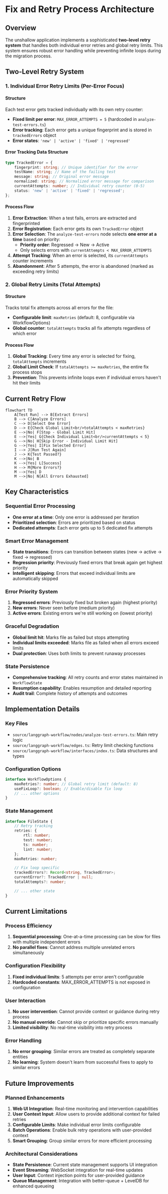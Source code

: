# Fix and Retry Process Architecture

## Overview

The unshallow application implements a sophisticated **two-level retry system** that handles both individual error retries and global retry limits. This system ensures robust error handling while preventing infinite loops during the migration process.

## Two-Level Retry System

### 1. Individual Error Retry Limits (Per-Error Focus)

#### Structure

Each test error gets tracked individually with its own retry counter:

- **Fixed limit per error**: `MAX_ERROR_ATTEMPTS = 5` (hardcoded in `analyze-test-errors.ts`)
- **Error tracking**: Each error gets a unique fingerprint and is stored in `trackedErrors` object
- **Error states**: `'new' | 'active' | 'fixed' | 'regressed'`

#### Error Tracking Data Structure

```typescript
type TrackedError = {
	fingerprint: string; // Unique identifier for the error
	testName: string; // Name of the failing test
	message: string; // Original error message
	normalized: string; // Normalized error message for comparison
	currentAttempts: number; // Individual retry counter (0-5)
	status: 'new' | 'active' | 'fixed' | 'regressed';
};
```

#### Process Flow

1. **Error Extraction**: When a test fails, errors are extracted and fingerprinted
2. **Error Registration**: Each error gets its own `TrackedError` object
3. **Error Selection**: The `analyze-test-errors` node selects **one error at a time** based on priority:
   - **Priority order**: Regressed → New → Active
   - Only selects errors with `currentAttempts < MAX_ERROR_ATTEMPTS`
4. **Attempt Tracking**: When an error is selected, its `currentAttempts` counter increments
5. **Abandonment**: After 5 attempts, the error is abandoned (marked as exceeding retry limits)

### 2. Global Retry Limits (Total Attempts)

#### Structure

Tracks total fix attempts across all errors for the file:

- **Configurable limit**: `maxRetries` (default: 8, configurable via WorkflowOptions)
- **Global counter**: `totalAttempts` tracks all fix attempts regardless of which error

#### Process Flow

1. **Global Tracking**: Every time any error is selected for fixing, `totalAttempts` increments
2. **Global Limit Check**: If `totalAttempts >= maxRetries`, the entire fix process stops
3. **Prevention**: This prevents infinite loops even if individual errors haven't hit their limits

## Current Retry Flow

```mermaid
flowchart TD
    A[Test Run] --> B[Extract Errors]
    B --> C[Analyze Errors]
    C --> D[Select One Error]
    D --> E{Check Global Limit<br/>totalAttempts < maxRetries}
    E -->|No| F[Stop - Global Limit Hit]
    E -->|Yes| G{Check Individual Limit<br/>currentAttempts < 5}
    G -->|No| H[Skip Error - Individual Limit Hit]
    G -->|Yes| I[Fix Selected Error]
    I --> J[Run Test Again]
    J --> K{Test Passed?}
    K -->|No| B
    K -->|Yes| L[Success]
    H --> M{More Errors?}
    M -->|Yes| D
    M -->|No| N[All Errors Exhausted]
```

## Key Characteristics

### Sequential Error Processing

- **One error at a time**: Only one error is addressed per iteration
- **Prioritized selection**: Errors are prioritized based on status
- **Dedicated attempts**: Each error gets up to 5 dedicated fix attempts

### Smart Error Management

- **State transitions**: Errors can transition between states (new → active → fixed → regressed)
- **Regression priority**: Previously fixed errors that break again get highest priority
- **Intelligent skipping**: Errors that exceed individual limits are automatically skipped

### Error Priority System

1. **Regressed errors**: Previously fixed but broken again (highest priority)
2. **New errors**: Never seen before (medium priority)
3. **Active errors**: Existing errors we're still working on (lowest priority)

### Graceful Degradation

- **Global limit hit**: Marks file as failed but stops attempting
- **Individual limits exceeded**: Marks file as failed when all errors exceed limits
- **Dual protection**: Uses both limits to prevent runaway processes

### State Persistence

- **Comprehensive tracking**: All retry counts and error states maintained in `WorkflowState`
- **Resumption capability**: Enables resumption and detailed reporting
- **Audit trail**: Complete history of attempts and outcomes

## Implementation Details

### Key Files

- `source/langgraph-workflow/nodes/analyze-test-errors.ts`: Main retry logic
- `source/langgraph-workflow/edges.ts`: Retry limit checking functions
- `source/langgraph-workflow/interfaces/index.ts`: Data structures and types

### Configuration Options

```typescript
interface WorkflowOptions {
	maxRetries?: number; // Global retry limit (default: 8)
	useFixLoop?: boolean; // Enable/disable fix loop
	// ... other options
}
```

### State Management

```typescript
interface FileState {
	// Retry tracking
	retries: {
		rtl: number;
		test: number;
		ts: number;
		lint: number;
	};
	maxRetries: number;

	// Fix loop specific
	trackedErrors?: Record<string, TrackedError>;
	currentError?: TrackedError | null;
	totalAttempts?: number;

	// ... other state
}
```

## Current Limitations

### Process Efficiency

1. **Sequential processing**: One-at-a-time processing can be slow for files with multiple independent errors
2. **No parallel fixes**: Cannot address multiple unrelated errors simultaneously

### Configuration Flexibility

1. **Fixed individual limits**: 5 attempts per error aren't configurable
2. **Hardcoded constants**: MAX_ERROR_ATTEMPTS is not exposed in configuration

### User Interaction

1. **No user intervention**: Cannot provide context or guidance during retry process
2. **No manual override**: Cannot skip or prioritize specific errors manually
3. **Limited visibility**: No real-time visibility into retry process

### Error Handling

1. **No error grouping**: Similar errors are treated as completely separate entities
2. **No learning**: System doesn't learn from successful fixes to apply to similar errors

## Future Improvements

### Planned Enhancements

1. **Web UI Integration**: Real-time monitoring and intervention capabilities
2. **User Context Input**: Allow users to provide additional context for failed retries
3. **Configurable Limits**: Make individual error limits configurable
4. **Batch Operations**: Enable bulk retry operations with user-provided context
5. **Smart Grouping**: Group similar errors for more efficient processing

### Architectural Considerations

- **State Persistence**: Current state management supports UI integration
- **Event Streaming**: WebSocket integration for real-time updates
- **User Input**: Context injection points for user-provided guidance
- **Queue Management**: Integration with better-queue + LevelDB for enhanced queueing
